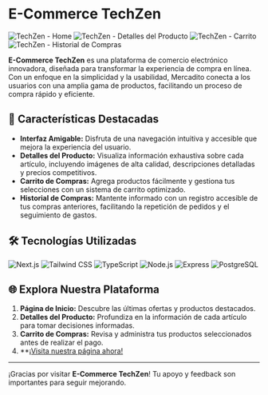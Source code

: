 # E-Commerce TechZen

![TechZen - Home](https://github.com/user-attachments/assets/465cdaf8-cf4a-4e3d-a96f-6a6ca0806e33)
![TechZen - Detalles del Producto](https://github.com/user-attachments/assets/dc1ac316-c78c-48d2-870f-9c6133311eb1)
![TechZen - Carrito](https://github.com/user-attachments/assets/c55e3c78-afc9-4626-a812-ef488cd13e8a)
![TechZen - Historial de Compras](https://github.com/user-attachments/assets/c50cdd2e-3f59-4dd0-8ca7-67c8bb988481)


**E-Commerce TechZen** es una plataforma de comercio electrónico innovadora, diseñada para transformar la experiencia de compra en línea. Con un enfoque en la simplicidad y la usabilidad, Mercadito conecta a los usuarios con una amplia gama de productos, facilitando un proceso de compra rápido y eficiente.

## 🚀 Características Destacadas

- **Interfaz Amigable:** Disfruta de una navegación intuitiva y accesible que mejora la experiencia del usuario.
- **Detalles del Producto:** Visualiza información exhaustiva sobre cada artículo, incluyendo imágenes de alta calidad, descripciones detalladas y precios competitivos.
- **Carrito de Compras:** Agrega productos fácilmente y gestiona tus selecciones con un sistema de carrito optimizado.
- **Historial de Compras:** Mantente informado con un registro accesible de tus compras anteriores, facilitando la repetición de pedidos y el seguimiento de gastos.

## 🛠️ Tecnologías Utilizadas

![Next.js](https://img.shields.io/badge/Next.js-000000?style=for-the-badge&logo=nextdotjs&logoColor=white)
![Tailwind CSS](https://img.shields.io/badge/Tailwind%20CSS-06B6D4?style=for-the-badge&logo=tailwind-css&logoColor=white)
![TypeScript](https://img.shields.io/badge/TypeScript-007ACC?style=for-the-badge&logo=typescript&logoColor=white)
![Node.js](https://img.shields.io/badge/Node.js-339933?style=for-the-badge&logo=node.js&logoColor=white)
![Express](https://img.shields.io/badge/Express-000000?style=for-the-badge&logo=express&logoColor=white)
![PostgreSQL](https://img.shields.io/badge/PostgreSQL-336791?style=for-the-badge&logo=postgresql&logoColor=white)

## 🌐 Explora Nuestra Plataforma

1. **Página de Inicio:** Descubre las últimas ofertas y productos destacados.
2. **Detalles del Producto:** Profundiza en la información de cada artículo para tomar decisiones informadas.
3. **Carrito de Compras:** Revisa y administra tus productos seleccionados antes de realizar el pago.
4. **[¡Visita nuestra página ahora!](https://techzen-three.vercel.app/)

---

¡Gracias por visitar **E-Commerce TechZen**! Tu apoyo y feedback son importantes para seguir mejorando.

